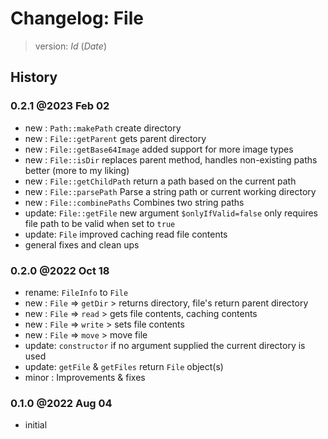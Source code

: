 # Changelog: File

> version: $Id$ ($Date$)

## History

### 0.2.1 @2023 Feb 02

 - new   : `Path::makePath` create directory
 - new   : `File::getParent` gets parent directory
 - new   : `File::getBase64Image` added support for more image types
 - new   : `File::isDir` replaces parent method, handles non-existing paths better (more to my liking)
 - new   : `File::getChildPath` return a path based on the current path
 - new   : `File::parsePath` Parse a string path or current working directory
 - new   : `File::combinePaths` Combines two string paths
 - update: `File::getFile` new argument `$onlyIfValid=false` only requires file path to be valid when set to `true`
 - update: `File` improved caching read file contents
 - general fixes and clean ups

### 0.2.0 @2022 Oct 18

 - rename: `FileInfo` to `File`
 - new   : `File` => `getDir` > returns directory, file's return parent directory
 - new   : `File` => `read` > gets file contents, caching contents
 - new   : `File` => `write` > sets file contents
 - new   : `File` => `move` > move file
 - update: `constructor` if no argument supplied the current directory is used
 - update: `getFile` & `getFiles` return `File` object(s)
 - minor : Improvements & fixes

### 0.1.0 @2022 Aug 04

 - initial

